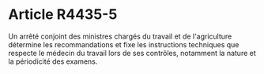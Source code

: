 # Article R4435-5

  
Un arrêté conjoint des ministres chargés du travail et de l'agriculture détermine les recommandations et fixe les instructions techniques que respecte le médecin du travail lors de ses contrôles, notamment la nature et la périodicité des examens.